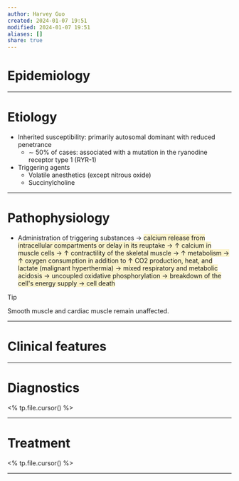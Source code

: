 ```yaml
---
author: Harvey Guo
created: 2024-01-07 19:51
modified: 2024-01-07 19:51
aliases: []
share: true
---
```

# Epidemiology


---
# Etiology
- Inherited susceptibility: primarily autosomal dominant with reduced penetrance
	- ∼ 50% of cases: associated with a mutation in the ryanodine receptor type 1 (RYR-1)
- Triggering agents
	- Volatile anesthetics (except nitrous oxide)
	- Succinylcholine

---
# Pathophysiology
- Administration of triggering substances → <span style="background:rgba(240, 200, 0, 0.2)">calcium release from intracellular compartments or delay in its reuptake → ↑ calcium in muscle cells → ↑ contractility of the skeletal muscle → ↑ metabolism → ↑ oxygen consumption in addition to ↑ CO2 production, heat, and lactate (malignant hyperthermia) → mixed respiratory and metabolic acidosis → uncoupled oxidative phosphorylation → breakdown of the cell's energy supply → cell death</span>
>[!tip] 
>Smooth muscle and cardiac muscle remain unaffected.

---
# Clinical features


---
# Diagnostics
<% tp.file.cursor() %>

---
# Treatment
<% tp.file.cursor() %>

---
